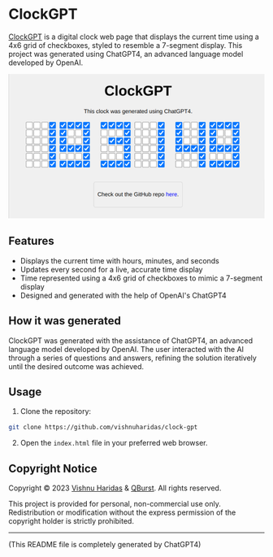 # ClockGPT

[ClockGPT](https://clock-gpt.web.app/) is a digital clock web page that displays the current time using a 4x6 grid of checkboxes, styled to resemble a 7-segment display. This project was generated using ChatGPT4, an advanced language model developed by OpenAI.

![ClockGPT Screenshot](screenshot.png)

## Features

- Displays the current time with hours, minutes, and seconds
- Updates every second for a live, accurate time display
- Time represented using a 4x6 grid of checkboxes to mimic a 7-segment display
- Designed and generated with the help of OpenAI's ChatGPT4

## How it was generated

ClockGPT was generated with the assistance of ChatGPT4, an advanced language model developed by OpenAI. The user interacted with the AI through a series of questions and answers, refining the solution iteratively until the desired outcome was achieved.

## Usage

1. Clone the repository:

```bash
git clone https://github.com/vishnuharidas/clock-gpt
```

2. Open the `index.html` file in your preferred web browser.

## Copyright Notice

Copyright © 2023 [Vishnu Haridas](https://blog.qburst.com/author/vishnuh/) & [QBurst](https://qburst.com). All rights reserved.

This project is provided for personal, non-commercial use only. Redistribution or modification without the express permission of the copyright holder is strictly prohibited.

---

(This README file is completely generated by ChatGPT4)
